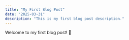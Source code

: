 ```yaml
---
title: "My First Blog Post"
date: "2025-03-31"
description: "This is my first blog post description."
---
```


Welcome to my first blog post! 🎉
